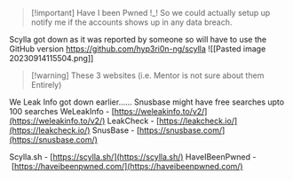 >[!important] Have I been Pwned !_!
So we could actually setup up notify me if the accounts shows up in any data breach.

Scylla got down as it was reported by someone so will have to use the GitHub version
https://github.com/hyp3ri0n-ng/scylla
![[Pasted image 20230914115504.png]]



>[!warning] These 3 websites (i.e. Mentor is not sure about them Entirely)

We Leak Info got down earlier......
Snusbase might have free searches upto 100 searches
WeLeakInfo - [https://weleakinfo.to/v2/](https://weleakinfo.to/v2/)
LeakCheck - [https://leakcheck.io/](https://leakcheck.io/)
SnusBase - [https://snusbase.com/](https://snusbase.com/)


Scylla.sh - [https://scylla.sh/](https://scylla.sh/)
HaveIBeenPwned - [https://haveibeenpwned.com/](https://haveibeenpwned.com/)
